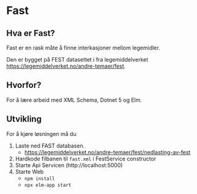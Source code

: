# Fast

## Hva er Fast?

Fast er en rask måte å finne interkasjoner mellom legemidler.

Den er bygget på FEST datasettet i fra legemiddelverket <https://legemiddelverket.no/andre-temaer/fest>.

## Hvorfor?

For å lære arbeid med XML Schema, Dotnet 5 og Elm.

## Utvikling

For å kjøre løsningen må du

1. Laste ned FAST databasen.
   - <https://legemiddelverket.no/andre-temaer/fest/nedlasting-av-fest>
2. Hardkode filbanen til `fast.xml` i FestService constructor
3. Starte Api Servicen (http://localhost:5000)
4. Starte Web
   - `npm install`
   - `npx elm-app start`
